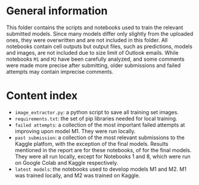 # General information
This folder contains the scripts and notebooks used to train the relevant submitted models. Since many models differ only slightly from the uploaded ones, they were overwritten and are not included in this folder. All notebooks contain cell outputs but output files, such as predictions, models and images, are not included due to size limit of Outlook emails. While notebooks `M1` and `M2` have been carefully analyzed, and some comments were made more precise after submitting, older submissions and failed attempts may contain imprecise comments.

# Content index
- `image_extractor.py`: a python script to save all training set images.
- `requirements.txt`: the set of pip libraries needed for local training.
- `failed attempts`: a collection of the most important failed attempts at improving upon model M1. They were run locally.
- `past submission`: a collection of the most relevant submissions to the Kaggle platfom, with the exception of the final models. Results mentioned in the report are for these notebooks, of for the final models. They were all run locally, except for Notebooks 1 and 8, which were run on Google Colab and Kaggle respectively.
- `latest models`: the notebooks used to develop models M1 and M2. M1 was trained locally, and M2 was trained on Kaggle.